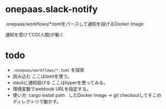 # onepaas.slack-notify
.onepaas/workflows/*.tomlをパースして通知を投げるDocker Image

通知を受けてCD(人間)が動く

# todo
- `.onepaas/workflows/*.toml` を探索
- 読み込む ここはtomlを使う。
- slackに通知投げる ここはhyperを使ってみる。
- 環境変数でwebhook URLを指定する。
- 使い方: cargo install path . したDocker Image -> git checkoutしてそこのディレクトリで動かす。